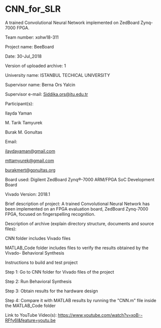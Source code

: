 # CNN_for_SLR
A trained Convolutional Neural Network implemented on ZedBoard Zynq-7000 FPGA.


Team number: xohw18-311

Project name: BeeBoard

Date: 30-Jul_2018

Version of uploaded archive: 1


University name: ISTANBUL TECHICAL UNIVERSITY

Supervisor name: Berna Ors Yalcin

Supervisor e-mail: Siddika.ors@itu.edu.tr

Participant(s):

Ilayda Yaman 

M. Tarik Tamyurek 

Burak M. Gonultas


Email:

ilaydayaman@gmail.com

mttamyurek@gmail.com

burakmert@gonultas.org 


Board used:  Digilent ZedBoard Zynq®-7000 ARM/FPGA SoC Development Board

Vivado Version: 2018.1

Brief description of project: A trained Convolutional Neural Network has been implemented on an FPGA evaluation board, ZedBoard Zynq-7000 FPGA, focused on fingerspelling recognition.

Description of archive (explain directory structure, documents and source files):

CNN folder includes Vivado files

MATLAB_Code folder includes files to verify the results obtained by the Vivado- Behavioral Synthesis

Instructions to build and test project

Step 1: Go to CNN folder for Vivado files of the project

Step 2: Run Behavioral Synthesis

Step 3: Obtain results for the hardware design

Step 4: Compare it with MATLAB results by running the "CNN.m" file inside the MATLAB_Code folder 

Link to YouTube Video(s): https://www.youtube.com/watch?v=xoB--RFfy6I&feature=youtu.be
